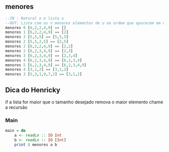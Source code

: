 ## menores
[](solver.hs)
```hs
--IN : Natural n e lista u
--OUT: Lista com os n menores elementos de u na ordem que aparecem em u
menores 0 [6,2,2,4,9] == []
menores 1 [6,2,2,4,9] == [2] 
menores 3 [5,5,5] == [5,5,5]
menores 2 [5,5,2,5] == [2,5]
menores 2 [6,2,2,4,9] == [2,2]
menores 2 [6,2,3,4,9] == [2,3]
menores 3 [6,2,3,4,9] == [2,3,4]
menores 4 [6,2,3,4,9] == [6,2,3,4]
menores 5 [6,2,3,4,9] == [6,2,3,4,9]
menores 4 [3,1,2] == [3,1,2]
menores 3 [5,3,1,9,7,2] == [3,1,2]
```

## Dica do Henricky
if a lista for maior que o tamanho desejado
    remova o maior elemento
    chame a recursão


<!--MAIN_BEGIN-->
### Main
```hs
main = do
    a <- readLn :: IO Int
    b <- readLn :: IO [Int]
    print $ menores a b

```
<!--MAIN_END-->
